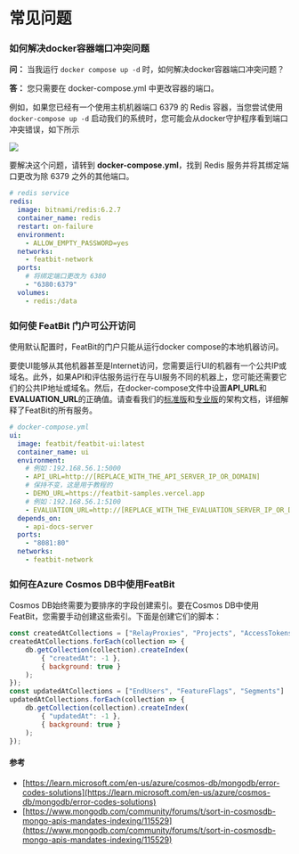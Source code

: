 # 常见问题

### 如何解决docker容器端口冲突问题

**问：** 当我运行 `docker compose up -d` 时，如何解决docker容器端口冲突问题？

**答：** 您只需要在 docker-compose.yml 中更改容器的端口。

例如，如果您已经有一个使用主机机器端口 6379 的 Redis 容器，当您尝试使用 `docker-compose up -d` 启动我们的系统时，您可能会从docker守护程序看到端口冲突错误，如下所示

![](./assets/faq/001.webp)

要解决这个问题，请转到 **docker-compose.yml**，找到 Redis 服务并将其绑定端口更改为除 6379 之外的其他端口。

```yaml
# redis service
redis:
  image: bitnami/redis:6.2.7
  container_name: redis
  restart: on-failure
  environment:
    - ALLOW_EMPTY_PASSWORD=yes
  networks:
    - featbit-network
  ports:
    # 将绑定端口更改为 6380
    - "6380:6379"
  volumes:
    - redis:/data
```

### 如何使 FeatBit 门户可公开访问

使用默认配置时，FeatBit的门户只能从运行docker compose的本地机器访问。

要使UI能够从其他机器甚至是Internet访问，您需要运行UI的机器有一个公共IP或域名。此外，如果API和评估服务运行在与UI服务不同的机器上，您可能还需要它们的公共IP地址或域名。然后，在docker-compose文件中设置**API_URL**和**EVALUATION_URL**的正确值。请查看我们的[标准版](../tech-stack/architecture)和[专业版](../tech-stack/architecture-professional)的架构文档，详细解释了FeatBit的所有服务。

```yaml
# docker-compose.yml
ui:
  image: featbit/featbit-ui:latest
  container_name: ui
  environment:
    # 例如：192.168.56.1:5000
    - API_URL=http://[REPLACE_WITH_THE_API_SERVER_IP_OR_DOMAIN]
    # 保持不变，这是用于教程的
    - DEMO_URL=https://featbit-samples.vercel.app
    # 例如：192.168.56.1:5100
    - EVALUATION_URL=http://[REPLACE_WITH_THE_EVALUATION_SERVER_IP_OR_DOMAIN]
  depends_on:
    - api-docs-server
  ports:
    - "8081:80"
  networks:
    - featbit-network
```

### 如何在Azure Cosmos DB中使用FeatBit

Cosmos DB始终需要为要排序的字段创建索引。要在Cosmos DB中使用FeatBit，您需要手动创建这些索引。下面是创建它们的脚本：

```javascript
const createdAtCollections = ["RelayProxies", "Projects", "AccessTokens", "Policies", "AuditLogs"];
createdAtCollections.forEach(collection => {
    db.getCollection(collection).createIndex(
        { "createdAt": -1 },
        { background: true }
    );
});
const updatedAtCollections = ["EndUsers", "FeatureFlags", "Segments"]
updatedAtCollections.forEach(collection => {
    db.getCollection(collection).createIndex(
        { "updatedAt": -1 },
        { background: true }
    );
});
```

#### 参考

* [https://learn.microsoft.com/en-us/azure/cosmos-db/mongodb/error-codes-solutions](https://learn.microsoft.com/en-us/azure/cosmos-db/mongodb/error-codes-solutions)
* [https://www.mongodb.com/community/forums/t/sort-in-cosmosdb-mongo-apis-mandates-indexing/115529](https://www.mongodb.com/community/forums/t/sort-in-cosmosdb-mongo-apis-mandates-indexing/115529)